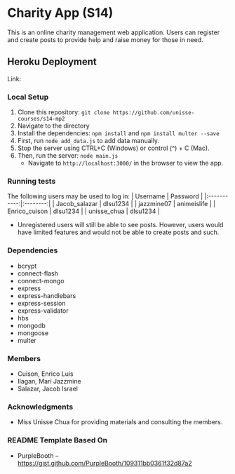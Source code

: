 # Charity App (S14)
This is an online charity management web application. Users can register and create posts to provide help and raise money for those in need.

## Heroku Deployment
Link: 

### Local Setup
1. Clone this repository: `git clone https://github.com/unisse-courses/s14-mp2`
2. Navigate to the directory
3. Install the dependencies: `npm install` and `npm install multer --save`
4. First, run `node add_data.js` to add data manually.
5. Stop the server using CTRL+C (Windows) or control (^) + C (Mac).
6. Then, run the server: `node main.js`
    * Navigate to `http://localhost:3000/` in the browser to view the app.

### Running tests
The following users may be used to log in:
| Username | Password |
|:-----------:|:--------:|
| Jacob_salazar | dlsu1234 |
| jazzmine07 | animeislife |
| Enrico_cuison | dlsu1234 |
| unisse_chua | dlsu1234 |

* Unregistered users will still be able to see posts. However, users would have limited features and would not be able to create posts and such.

### Dependencies
- bcrypt
- connect-flash
- connect-mongo
- express
- express-handlebars
- express-session
- express-validator
- hbs
- mongodb
- mongoose
- multer

### Members
- Cuison, Enrico Luis
- Ilagan, Mari Jazzmine
- Salazar, Jacob Israel

### Acknowledgments
* Miss Unisse Chua for providing materials and consulting the members.

### README Template Based On
- PurpleBooth – https://gist.github.com/PurpleBooth/109311bb0361f32d87a2